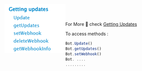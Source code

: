 <header>
<img src="../../../assets/methods/2.png" alt="logo"  align="left">

</header>

For More 💫 check <a href='https://core.telegram.org/bots/api#getting-updates'>Getting Updates</a>

To access methods :

```js
Bot.Update()
Bot.getUpdates()
Bot.setWebhook()
Bot. ....
.........
```
